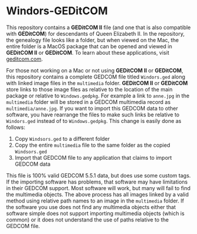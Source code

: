 # Windors-GEDitCOM

This repository contains a <b>GEDitCOM II</b> file (and one that is also compatible with <b>GEDitCOM</b>) for descendants of Queen Elizabeth II. In the repository, the genealogy file looks like a folder, but when viewed on the Mac, the entire folder is a MacOS package that can be opened and viewed in <b>GEDitCOM II</b> or <b>GEDitCOM</b>. To learn about these applications, visit <a href="http://www.geditcom.com">geditcom.com</a>.

For those not working on a Mac or not using <b>GEDitCOM II</b> or <b>GEDitCOM</b>, this repository contains a complete GEDCOM file titled <code>Windors.ged</code> along with linked image files in the <code>multimedia</code> folder. <b>GEDitCOM II</b> or <b>GEDitCOM</b> store links to those image files as relative to the location of the main package or relative to <code>Windows.gedpkg</code>. For example a link to <code>anne.jpg</code> in the <code>multimedia</code> folder will be stored in a GEDCOM multimedia record as <code>multimedia/anne.jpg</code>. If you want to import this GEDCOM data to other software, you have rearrange the files to make such links be relative to <code>Windors.ged</code> instead of to <code>Windows.gedpkg</code>. This change is easily done as follows:

1. Copy <code>Windsors.ged</code> to a different folder
2. Copy the entire <code>multimedia</code> file to the same folder as the copied <code>Windsors.ged</code>
3. Import that GEDCOM file to any application that claims to import GEDCOM data

This file is 100% valid GEDCOM 5.5.1 data, but does use some custom tags. If the importing software has problems, that software may have limitations in their GEDCOM support. Most software will work, but many will fail to find the multimedia objects. The above process has all images linked by a valid method using relative path names to an image in the <code>multimedia</code> folder. If the software you use does not find any multimedia objects either that software simple does not support importing multimedia objects (which is common) or it does not understand the use of paths relative to the GEDCOM file.
